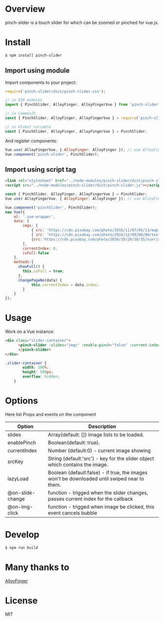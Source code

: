 # Overview

pinch-slider is a touch slider for which can be zoomed or pinched for vue.js.

# Install

```bash
$ npm install pinch-slider
```

## Import using module
Import components to your project:

```JavaScript
require('pinch-slider/dist/pinch-slider.css');

// in ES6 modules
import { PinchSlider, AlloyFinger, AlloyFingerVue } from 'pinch-slider';

// in CommonJS
const { PinchSlider, AlloyFinger, AlloyFingerVue } = require('pinch-slider');

// in Global variable
const { PinchSlider, AlloyFinger, AlloyFingerVue } = PinchSlider;
```

And register components:

```javascript
Vue.use( AlloyFingerVue, { AlloyFinger: AlloyFinger }); // use AlloyFinger's plugin
Vue.component('pinch-slider', PinchSlider);
```

## Import using script tag

``` HTML
<link rel="stylesheet" href="../node-modules/pinch-slider/dist/pinch-slider.css" charset="utf-8">
<script src="../node-modules/pinch-slider/dist/pinch-slider.js"></script>
```

```JavaScript
const { PinchSlider, AlloyFinger, AlloyFingerVue } = PinchSlider;
Vue.use( AlloyFingerVue, { AlloyFinger: AlloyFinger }); // use AlloyFinger's plugin

Vue.component('pinchSlider', PinchSlider);
new Vue({
    el: '.vue-wrapper',
    data: {
        imgs: [
            { src: 'https://cdn.pixabay.com/photo/2016/11/07/05/13/map-1804891__480.jpg' },
            { src: 'https://cdn.pixabay.com/photo/2016/12/09/08/09/texture-1893788__480.jpg' },
            {src:'https://cdn.pixabay.com/photo/2016/10/20/18/35/sunrise-1756274__480.jpg'}
        ],
        currentIndex: 0,
        isFull:false
    },
    methods:{
      showFull() {
        this.isFull = true;
      },
      changePageNo(data) {
            this.currentIndex = data.index;
        }
    }
});
```

# Usage

Work on a Vue instance:

```HTML
<div class="slider-container">
      <pinch-slider :slides="imgs" :enable-pinch="false" :current-index='currentIndex' @on-slide-change="changePageNo" @on-img-click="showFull">
      </pinch-slider>
</div>
```

```CSS
.slider-container {
        width: 100%;
        height: 500px;
        overflow: hidden;
    }
```

# Options

Here list Props and events on the component

| Option | Description |
| ----- | ----- |
| slides | Array(default: []) image lists to be loaded. |
| enablePinch | Boolean(default: true). |
| currentIndex | Number (default:0) - current image showing |
| srcKey | String (default:'src') - key for the slider object which contains the image. |
| lazyLoad | Boolean (default:false) - if true, the images won't be downloaded until swiped near to them. |
| @on-slide-change | function - trigged when the slider changes, passes current index for the callback |
| @on-img-click | function - trigged when image be clicked, this event cancels bubble|


# Develop

```bash
$ npm run build
```

# Many thanks to 
[AlloyFinger](https://github.com/AlloyTeam/AlloyFinger)

# License
MIT